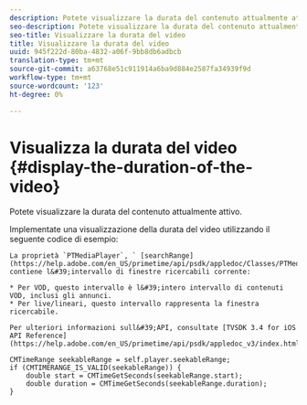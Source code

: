 ```yaml
---
description: Potete visualizzare la durata del contenuto attualmente attivo.
seo-description: Potete visualizzare la durata del contenuto attualmente attivo.
seo-title: Visualizzare la durata del video
title: Visualizzare la durata del video
uuid: 945f222d-80ba-4832-a06f-9bb8db6adbcb
translation-type: tm+mt
source-git-commit: a63768e51c911914a6ba9d884e2587fa34939f9d
workflow-type: tm+mt
source-wordcount: '123'
ht-degree: 0%

---
```



# Visualizza la durata del video {#display-the-duration-of-the-video}

Potete visualizzare la durata del contenuto attualmente attivo.

Implementate una visualizzazione della durata del video utilizzando il seguente codice di esempio:

    La proprietà `PTMediaPlayer`, ` [searchRange](https://help.adobe.com/en_US/primetime/api/psdk/appledoc/Classes/PTMediaPlayer.html#//api/name/seekableRange)`, contiene l&#39;intervallo di finestre ricercabili corrente:
    
    * Per VOD, questo intervallo è l&#39;intero intervallo di contenuti VOD, inclusi gli annunci.
    * Per live/lineari, questo intervallo rappresenta la finestra ricercabile.
    
    Per ulteriori informazioni sull&#39;API, consultate [TVSDK 3.4 for iOS API Reference](https://help.adobe.com/en_US/primetime/api/psdk/appledoc_v3/index.html)

<!--<a id="example_A153BE3AC03F43C6BF3A156316A08CD3"></a>-->

```
CMTimeRange seekableRange = self.player.seekableRange;  
if (CMTIMERANGE_IS_VALID(seekableRange)) { 
    double start = CMTimeGetSeconds(seekableRange.start);  
    double duration = CMTimeGetSeconds(seekableRange.duration); 
}
```
